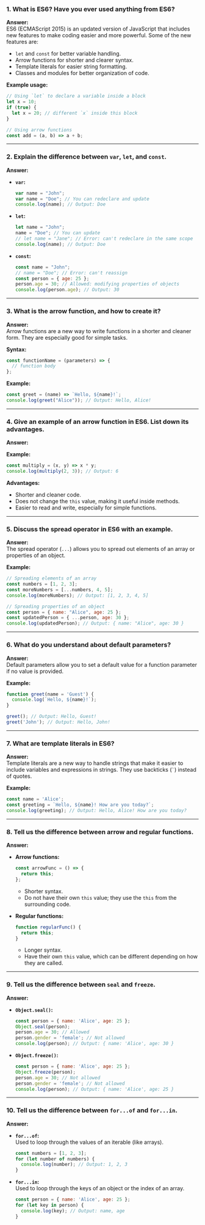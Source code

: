 ### 1. What is ES6? Have you ever used anything from ES6?

**Answer:**  
ES6 (ECMAScript 2015) is an updated version of JavaScript that includes new features to make coding easier and more powerful. Some of the new features are:

- `let` and `const` for better variable handling.
- Arrow functions for shorter and clearer syntax.
- Template literals for easier string formatting.
- Classes and modules for better organization of code.

**Example usage:**  
```javascript
// Using `let` to declare a variable inside a block
let x = 10;
if (true) {
  let x = 20; // different `x` inside this block
}

// Using arrow functions
const add = (a, b) => a + b;
```

---

### 2. Explain the difference between `var`, `let`, and `const`.

**Answer:**

- **`var`:**
  ```javascript
  var name = "John";
  var name = "Doe"; // You can redeclare and update
  console.log(name); // Output: Doe
  ```

- **`let`:**
  ```javascript
  let name = "John";
  name = "Doe"; // You can update
  // let name = "Jane"; // Error: can't redeclare in the same scope
  console.log(name); // Output: Doe
  ```

- **`const`:**
  ```javascript
  const name = "John";
  // name = "Doe"; // Error: can't reassign
  const person = { age: 25 };
  person.age = 30; // Allowed: modifying properties of objects
  console.log(person.age); // Output: 30
  ```

---

### 3. What is the arrow function, and how to create it?

**Answer:**  
Arrow functions are a new way to write functions in a shorter and cleaner form. They are especially good for simple tasks.

**Syntax:**
```javascript
const functionName = (parameters) => {
  // function body
};
```

**Example:**
```javascript
const greet = (name) => `Hello, ${name}!`;
console.log(greet("Alice")); // Output: Hello, Alice!
```

---

### 4. Give an example of an arrow function in ES6. List down its advantages.

**Answer:**

**Example:**
```javascript
const multiply = (x, y) => x * y;
console.log(multiply(2, 3)); // Output: 6
```

**Advantages:**
- Shorter and cleaner code.
- Does not change the `this` value, making it useful inside methods.
- Easier to read and write, especially for simple functions.

---

### 5. Discuss the spread operator in ES6 with an example.

**Answer:**  
The spread operator (`...`) allows you to spread out elements of an array or properties of an object.

**Example:**
```javascript
// Spreading elements of an array
const numbers = [1, 2, 3];
const moreNumbers = [...numbers, 4, 5];
console.log(moreNumbers); // Output: [1, 2, 3, 4, 5]

// Spreading properties of an object
const person = { name: "Alice", age: 25 };
const updatedPerson = { ...person, age: 30 };
console.log(updatedPerson); // Output: { name: "Alice", age: 30 }
```

---

### 6. What do you understand about default parameters?

**Answer:**  
Default parameters allow you to set a default value for a function parameter if no value is provided.

**Example:**
```javascript
function greet(name = 'Guest') {
  console.log(`Hello, ${name}!`);
}

greet(); // Output: Hello, Guest!
greet('John'); // Output: Hello, John!
```

---

### 7. What are template literals in ES6?

**Answer:**  
Template literals are a new way to handle strings that make it easier to include variables and expressions in strings. They use backticks (`` ` ``) instead of quotes.

**Example:**
```javascript
const name = 'Alice';
const greeting = `Hello, ${name}! How are you today?`;
console.log(greeting); // Output: Hello, Alice! How are you today?
```

---

### 8. Tell us the difference between arrow and regular functions.

**Answer:**

- **Arrow functions:**
  ```javascript
  const arrowFunc = () => {
    return this;
  };
  ```
  - Shorter syntax.
  - Do not have their own `this` value; they use the `this` from the surrounding code.

- **Regular functions:**
  ```javascript
  function regularFunc() {
    return this;
  }
  ```
  - Longer syntax.
  - Have their own `this` value, which can be different depending on how they are called.

---

### 9. Tell us the difference between `seal` and `freeze`.

**Answer:**

- **`Object.seal()`:**
  ```javascript
  const person = { name: 'Alice', age: 25 };
  Object.seal(person);
  person.age = 30; // Allowed
  person.gender = 'female'; // Not allowed
  console.log(person); // Output: { name: 'Alice', age: 30 }
  ```

- **`Object.freeze()`:**
  ```javascript
  const person = { name: 'Alice', age: 25 };
  Object.freeze(person);
  person.age = 30; // Not allowed
  person.gender = 'female'; // Not allowed
  console.log(person); // Output: { name: 'Alice', age: 25 }
  ```

---

### 10. Tell us the difference between `for...of` and `for...in`.

**Answer:**

- **`for...of`:**  
  Used to loop through the values of an iterable (like arrays).
  ```javascript
  const numbers = [1, 2, 3];
  for (let number of numbers) {
    console.log(number); // Output: 1, 2, 3
  }
  ```

- **`for...in`:**  
  Used to loop through the keys of an object or the index of an array.
  ```javascript
  const person = { name: 'Alice', age: 25 };
  for (let key in person) {
    console.log(key); // Output: name, age
  }
  ```